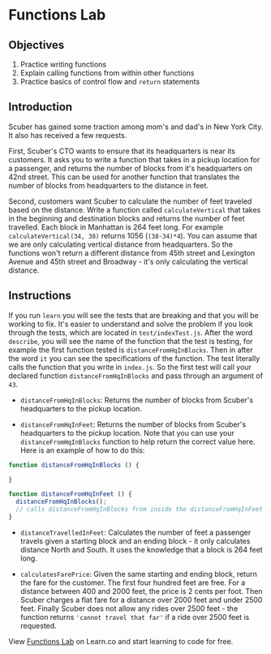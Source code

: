 # Functions Lab

## Objectives
1. Practice writing functions
2. Explain calling functions from within other functions
2. Practice basics of control flow and `return` statements

## Introduction
Scuber has gained some traction among mom's and dad's in New York City. It also has received a few requests.

First, Scuber's CTO wants to ensure that its headquarters is near its customers. It asks you to write a function that takes in a pickup location for a passenger, and returns the number of blocks from it's headquarters on 42nd street. This can be used for another function that translates the number of blocks from headquarters to the distance in feet.

Second, customers want Scuber to calculate the number of feet traveled based on the distance. Write a function called `calculateVertical` that takes in the beginning and destination blocks and returns the number of feet travelled. Each block in Manhattan is 264 feet long. For example `calculateVertical(34, 38)` returns 1056 (`(38-34)*4`). You can assume that we are only calculating vertical distance from headquarters. So the functions won't return a different distance from 45th street and Lexington Avenue and 45th street and Broadway - it's only calculating the vertical distance.

## Instructions
If you run `learn` you will see the tests that are breaking and that you will be working to fix. It's easier to understand and solve the problem if you look through the tests, which are located in `test/indexTest.js`. After the word `describe`, you will see the name of the function that the test is testing, for example the first function tested is `distanceFromHqInBlocks`. Then in after the word `it` you can see the specifications of the function. The test literally calls the function that you write in `index.js`. So the first test will call your declared function `distanceFromHqInBlocks` and pass through an argument of `43`.

* `distanceFromHqInBlocks`: Returns the number of blocks from Scuber's headquarters to the pickup location.

* `distanceFromHqInFeet`: Returns the number of blocks from Scuber's headquarters to the pickup location. Note that you can use your `distanceFromHqInBlocks` function to help return the correct value here. Here is an example of how to do this:

```js
function distanceFromHqInBlocks () {

}

function distanceFromHqInFeet () {
  distanceFromHqInBlocks();
  // calls distanceFromHqInBlocks from inside the distanceFromHqInFeet function
}
```

* `distanceTravelledInFeet`: Calculates the number of feet a passenger travels given a starting block and an ending block - it only calculates distance North and South. It uses the knowledge that a block is 264 feet long.

* `calculatesFarePrice`: Given the same starting and ending block, return the fare for the customer. The first four hundred feet are free. For a distance between 400 and 2000 feet, the price is 2 cents per foot. Then Scuber charges a flat fare for a distance over 2000 feet and under 2500 feet. Finally Scuber does not allow any rides over 2500 feet - the function returns `'cannot travel that far'` if a ride over 2500 feet is requested.

<p class='util--hide'>View <a href='https://learn.co/lessons/js-basics-functions-lab'>Functions Lab</a> on Learn.co and start learning to code for free.</p>

